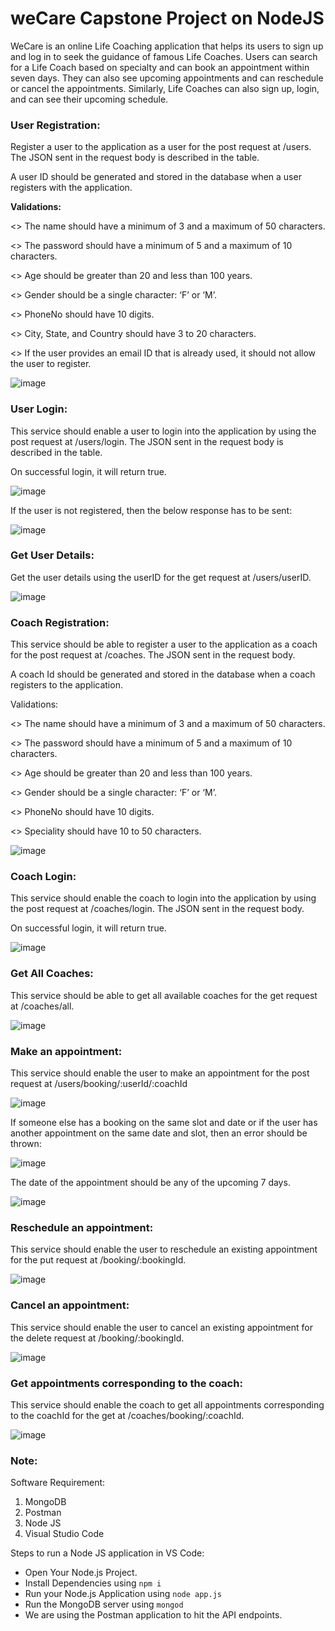 # weCare Capstone Project on NodeJS

WeCare is an online Life Coaching application that helps its users to sign up and log in to seek the guidance of famous Life Coaches. Users can search for a Life Coach based on specialty and can book an appointment within seven days. They can also see upcoming appointments and can reschedule or cancel the appointments. Similarly, Life Coaches can also sign up, login, and can see their upcoming schedule. 

### **User Registration:**

Register a user to the application as a user for the post request at /users. The JSON sent in the request body is described in the table.

A user ID should be generated and stored in the database when a user registers with the application.

**Validations:**

<> The name should have a minimum of 3 and a maximum of 50 characters.

<> The password should have a minimum of 5 and a maximum of 10 characters.

<> Age should be greater than 20 and less than 100 years.

<> Gender should be a single character: ‘F’ or ‘M’.

<> PhoneNo should have 10 digits.

<> City, State, and Country should have 3 to 20 characters.

<> If the user provides an email ID that is already used, it should not allow the user to register.

![image](https://github.com/Amisha328/NodeJS-weCare/assets/58816552/8d2ba025-5037-475c-9f90-6e6c7017f4bf)

### **User Login:**

This service should enable a user to login into the application by using the post request at /users/login. The JSON sent in the request body is described in the table.

On successful login, it will return true.

![image](https://github.com/Amisha328/NodeJS-weCare/assets/58816552/620f56e1-8061-4e31-a0e3-53f16ee71fba)

If the user is not registered, then the below response has to be sent:

![image](https://github.com/Amisha328/NodeJS-weCare/assets/58816552/aede4fb7-f0b2-4a99-a7a3-7540544b6ea0)

### **Get User Details:**

Get the user details using the userID for the get request at /users/userID.

![image](https://github.com/Amisha328/NodeJS-weCare/assets/58816552/fdfc0db7-e7f5-4f0d-9314-067a737d7599)

### **Coach Registration:**

This service should be able to register a user to the application as a coach for the post request at /coaches. The JSON sent in the request body.

A coach Id should be generated and stored in the database when a coach registers to the application.

Validations:

<> The name should have a minimum of 3 and a maximum of 50 characters.

<> The password should have a minimum of 5 and a maximum of 10 characters.

<> Age should be greater than 20 and less than 100 years.

<> Gender should be a single character: ‘F’ or ‘M’.

<> PhoneNo should have 10 digits.

<> Speciality should have 10 to 50 characters.

![image](https://github.com/Amisha328/NodeJS-weCare/assets/58816552/7821c344-c517-4726-9409-241c53b50b80)

### **Coach Login:**

This service should enable the coach to login into the application by using the post request at /coaches/login. The JSON sent in the request body.

On successful login, it will return true. 

![image](https://github.com/Amisha328/NodeJS-weCare/assets/58816552/c955d678-50b9-4771-bd92-db62771dfe15)

### **Get All Coaches:**

This service should be able to get all available coaches for the get request at /coaches/all.

![image](https://github.com/Amisha328/NodeJS-weCare/assets/58816552/f997f63d-15fb-4719-9c06-6877fb9790a8)

### **Make an appointment:**

This service should enable the user to make an appointment for the post request at /users/booking/:userId/:coachId

![image](https://github.com/Amisha328/NodeJS-weCare/assets/58816552/3e5254d3-8394-4ba3-81ce-16d6a225745f)

If someone else has a booking on the same slot and date or if the user has another appointment on the same date and slot, then an error should be thrown:

![image](https://github.com/Amisha328/NodeJS-weCare/assets/58816552/5e4440e6-ae65-45d2-8f51-ec8b3d382607)

The date of the appointment should be any of the upcoming 7 days.

![image](https://github.com/Amisha328/NodeJS-weCare/assets/58816552/00df652c-f0f2-4ce9-914e-97ac5a6a7140)

### **Reschedule an appointment:**

This service should enable the user to reschedule an existing appointment for the put request at /booking/:bookingId.

![image](https://github.com/Amisha328/NodeJS-weCare/assets/58816552/c1e17743-8ef2-4f90-adc9-f56207d463ca)

### **Cancel an appointment:**

This service should enable the user to cancel an existing appointment for the delete request at /booking/:bookingId.

![image](https://github.com/Amisha328/NodeJS-weCare/assets/58816552/44400a0d-2352-448b-a5b9-c4dd38d3887a)

### **Get appointments corresponding to the coach:**

This service should enable the coach to get all appointments corresponding to the coachId for the get at /coaches/booking/:coachId.

![image](https://github.com/Amisha328/NodeJS-weCare/assets/58816552/248675b0-42ca-4103-9471-2c04e6d4b2b3)

### **Note:**

Software Requirement:

1) MongoDB
2) Postman
3) Node JS
4) Visual Studio Code


Steps to run a Node JS application in VS Code:

* Open Your Node.js Project.
* Install Dependencies using `npm i`
* Run your Node.js Application using `node app.js`
* Run the MongoDB server using `mongod`
* We are using the Postman application to hit the API endpoints.

